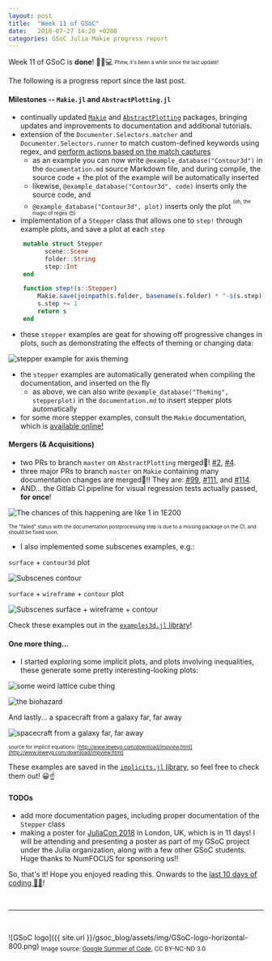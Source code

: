 ```yaml
---
layout: post
title:  "Week 11 of GSoC"
date:   2018-07-27 14:20 +0200
categories: GSoC Julia Makie progress report
---
```


Week 11 of GSoC is **done**! 🎉😸💻
<sub><sup>Phew, it's been a while since the last update!</sup></sub>

The following is a progress report since the last post.

#### Milestones -- `Makie.jl` and `AbstractPlotting.jl`
* continually updated [`Makie`](https://github.com/JuliaPlots/Makie.jl/) and [`AbstractPlotting`](https://github.com/JuliaPlots/AbstractPlotting.jl) packages, bringing updates and improvements to documentation and additional tutorials.
* extension of the `Documenter.Selectors.matcher` and `Documenter.Selectors.runner` to match custom-defined keywords using regex, and [perform actions based on the match captures](https://github.com/JuliaPlots/Makie.jl/blob/aw/documentation/docs/documenter_extension.jl)
	* as an example you can now write `@example_database("Contour3d")` in the `documentation.md` source Markdown file, and during compile, the source code + the plot of the example will be automatically inserted
	* likewise, `@example_database("Contour3d", code)` inserts only the source code, and
	* `@example_database("Contour3d", plot)` inserts only the plot <sup><sup>(oh, the magic of regex 😍)</sup></sup>
* implementation of a `Stepper` class that allows one to `step!` through example plots, and save a plot at each `step`
```julia
	mutable struct Stepper
		  scene::Scene
		  folder::String
		  step::Int
	end

	function step!(s::Stepper)
	    Makie.save(joinpath(s.folder, basename(s.folder) * "-$(s.step).jpg"), s.scene)
	    s.step += 1
	    return s
	end
```
* these `stepper` examples are geat for showing off progressive changes in plots, such as demonstrating the effects of theming or changing data:

![stepper example for axis theming]({{site.url}}/gsoc_blog/assets/img/stepper-example.png)

* the `stepper` examples are automatically generated when compiling the documentation, and inserted on the fly
	* as above, we can also write `@example_database("Theming", stepperplot)` in the `documentation.md` to insert stepper plots automatically
* for some more stepper examples, consult the `Makie` documentation, which is [available online!](https://makie.juliaplots.org/stable/)

#### Mergers (& Acquisitions)
* two PRs to branch `master` on `AbstractPlotting` merged🎉! [#2](https://github.com/JuliaPlots/AbstractPlotting.jl/pull/2), [#4](https://github.com/JuliaPlots/AbstractPlotting.jl/pull/4).
* three major PRs to branch `master` on `Makie` containing many documentation changes are merged🎉!! They are: [#99](https://github.com/JuliaPlots/Makie.jl/pull/99), [#111](https://github.com/JuliaPlots/Makie.jl/pull/111), and [#114](https://github.com/JuliaPlots/Makie.jl/pull/114).
* AND... the Gitlab CI pipeline for visual regression tests actually passed, **for once**!

![The chances of this happening are like 1 in 1E200]({{site.url}}/gsoc_blog/assets/img/gitlab-pipeline-pass.png)

<sub><sup>The "failed" status with the documentation postprocessing step is due to a missing package on the CI, and should be fixed soon.</sup></sub>

* I also implemented some subscenes examples, e.g.:

`surface` + `contour3d` plot

![Subscenes contour]({{site.url}}/gsoc_blog/assets/img/subscenes-contour.jpg)

`surface` + `wireframe` + `contour` plot

![Subscenes surface + wireframe + contour]({{site.url}}/gsoc_blog/assets/img/surface_wireframe_contour.jpg)

Check these examples out in the [`examples3d.jl` library](https://github.com/JuliaPlots/Makie.jl/blob/aw/documentation/examples/examples3d.jl)!

#### One more thing...
* I started exploring some implicit plots, and plots involving inequalities, these generate some pretty interesting-looking plots:

![some weird lattice cube thing]({{site.url}}/gsoc_blog/assets/img/weird-cube-thing.jpg)

![the biohazard]({{site.url}}/gsoc_blog/assets/img/biohazard.jpg)

And lastly... a spacecraft from a galaxy far, far away

![spacecraft from a galaxy far, far away]({{site.url}}/gsoc_blog/assets/img/spacecraft.jpg)

<sub><sup>source for implicit equations: [http://www.leweyg.com/download/impview.html](http://www.leweyg.com/download/impview.html)</sup></sub>

These examples are saved in the [`implicits.jl` library](https://github.com/JuliaPlots/Makie.jl/blob/aw/documentation/examples/implicits.jl), so feel free to check them out! 😀☝


#### TODOs
* add more documentation pages, including proper documentation of the `Stepper` class
* making a poster for [JuliaCon 2018](http://juliacon.org/2018/) in London, UK, which is in 11 days! I will be attending and presenting a poster as part of my GSoC project under the Julia organization, along with a few other GSoC students. Huge thanks to NumFOCUS for sponsoring us!!


So, that's it! Hope you enjoyed reading this. Onwards to the [last 10 days of coding 👨‍💻](https://summerofcode.withgoogle.com/how-it-works/#timeline)!


<br>


---

<br>

![GSoC logo]({{ site.url }}/gsoc_blog/assets/img/GSoC-logo-horizontal-800.png)
<sub>Image source: [Google Summer of Code](https://developers.google.com/open-source/gsoc/resources/marketing#logos_and_artwork), CC BY-NC-ND 3.0</sub>
